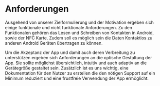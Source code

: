 # Anforderungen
Ausgehend von unserer Zielformulierung und der Motivation ergeben sich einige funktionale und nicht funktionale Anforderungen.
Zu den Funktionalen gehören das Lesen und Schreiben von Kontakten in Android, sowie der NFC Karte.
Zudem soll es möglich sein die Daten Kontaktlos zu anderen Android Geräten übertragen zu können.

Um die Akzeptanz der App und damit auch deren Verbreitung zu unterstützen ergeben sich Anforderungen an die optische Gestaltung der App. Sie sollte möglichst übersichtlich, intuitiv und auch adaptiv an die Gerätegröße gestaltet sein.
Zusätzlich ist es uns wichtig, eine Dokumentation für den Nutzer zu erstellen die den nötigen Support auf ein Minimum reduziert und eine frustfreie Verwendung der App ermöglicht.
